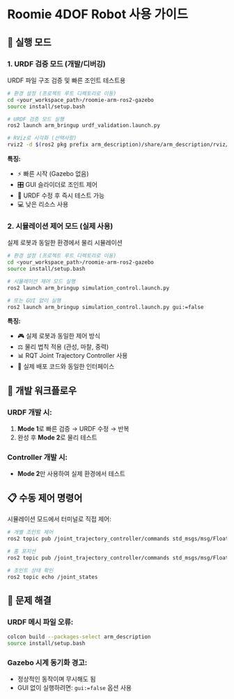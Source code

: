 # Roomie 4DOF Robot 사용 가이드

## 🚀 실행 모드

### 1. URDF 검증 모드 (개발/디버깅)
URDF 파일 구조 검증 및 빠른 조인트 테스트용

```bash
# 환경 설정 (프로젝트 루트 디렉토리로 이동)
cd <your_workspace_path>/roomie-arm-ros2-gazebo
source install/setup.bash

# URDF 검증 모드 실행
ros2 launch arm_bringup urdf_validation.launch.py

# RViz로 시각화 (선택사항)
rviz2 -d $(ros2 pkg prefix arm_description)/share/arm_description/rviz/urdf_config.rviz
```

**특징:**
- ⚡ 빠른 시작 (Gazebo 없음)
- 🎛️ GUI 슬라이더로 조인트 제어
- 🔧 URDF 수정 후 즉시 테스트 가능
- 💻 낮은 리소스 사용

### 2. 시뮬레이션 제어 모드 (실제 사용)
실제 로봇과 동일한 환경에서 물리 시뮬레이션

```bash
# 환경 설정 (프로젝트 루트 디렉토리로 이동)
cd <your_workspace_path>/roomie-arm-ros2-gazebo
source install/setup.bash

# 시뮬레이션 제어 모드 실행
ros2 launch arm_bringup simulation_control.launch.py

# 또는 GUI 없이 실행
ros2 launch arm_bringup simulation_control.launch.py gui:=false
```

**특징:**
- 🎮 실제 로봇과 동일한 제어 방식
- ⚖️ 물리 법칙 적용 (관성, 마찰, 중력)
- 📊 RQT Joint Trajectory Controller 사용
- 🔗 실제 배포 코드와 동일한 인터페이스

## 🎯 개발 워크플로우

### URDF 개발 시:
1. **Mode 1**로 빠른 검증 → URDF 수정 → 반복
2. 완성 후 **Mode 2**로 물리 테스트

### Controller 개발 시:
- **Mode 2**만 사용하여 실제 환경에서 테스트

## 📋 수동 제어 명령어

시뮬레이션 모드에서 터미널로 직접 제어:

```bash
# 개별 조인트 제어
ros2 topic pub /joint_trajectory_controller/commands std_msgs/msg/Float64MultiArray "data: [0.5, 0.3, -0.2, 0.1]"

# 홈 포지션
ros2 topic pub /joint_trajectory_controller/commands std_msgs/msg/Float64MultiArray "data: [0.0, 0.0, 0.0, 0.0]"

# 조인트 상태 확인
ros2 topic echo /joint_states
```

## 🔧 문제 해결

### URDF 메시 파일 오류:
```bash
colcon build --packages-select arm_description
source install/setup.bash
```

### Gazebo 시계 동기화 경고:
- 정상적인 동작이며 무시해도 됨
- GUI 없이 실행하려면: `gui:=false` 옵션 사용
